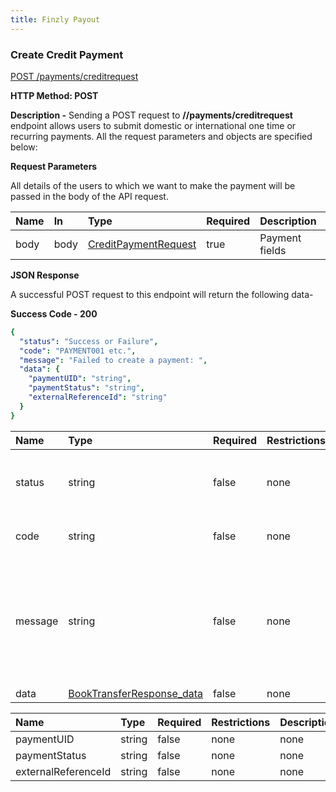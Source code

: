 ```yaml
---
title: Finzly Payout
---
```


### **Create Credit Payment**
[POST /payments/creditrequest](https://finzlyconnect-api-developer-portal.redoc.ly/openapi/reference/operation/createCreditPaymentV3/)

**HTTP Method: POST**

**Description -** Sending a POST request to **//payments/creditrequest** endpoint allows users to submit domestic or international one time or recurring payments. All the request parameters and objects are specified below:

**Request Parameters**

All details of the users to which we want to make the payment will be passed in the body of the API request.


|**Name**|**In**|**Type**|**Required**|**Description**|
| :- | :- | :- | :- | :- |
|body|body|[CreditPaymentRequest](https://finzlyconnect-api-developer-portal.redoc.ly/openapi/reference/operation/createCreditPaymentV3/)|true|Payment fields|


**JSON Response**

A successful POST request to this endpoint will return the following data-

**Success Code - 200**

```yaml Before
{
  "status": "Success or Failure",
  "code": "PAYMENT001 etc.",
  "message": "Failed to create a payment: ",
  "data": {
    "paymentUID": "string",
    "paymentStatus": "string",
    "externalReferenceId": "string"
  }
}

```

|**Name**|**Type**|**Required**|**Restrictions**|**Description**|
| :- | :- | :- | :- | :- |
|status|string|false|none|Status of the API request either it will be a success or a failure|
|code|string|false|none|Code associated with the error.|
|message|string|false|none|Error message corresponding to the error code indicating the issue in API call and an indication on how to resolve it.|
|data|[BookTransferResponse_data](https://finzlyconnect-api-developer-portal.redoc.ly/openapi/reference/operation/createCreditPaymentV3/)|false|none|none|

<!-- **Book Transfer Response Data**
```yaml Before
{
  "paymentUID": "string",
  "paymentStatus": "string",
  "externalReferenceId": "string"
}
``` -->

|Name|Type|Required|Restrictions|Description|
| :- | :- | :- | :- | :- |
|paymentUID|string|false|none|none|
|paymentStatus|string|false|none|none|
|externalReferenceId|string|false|none|none|